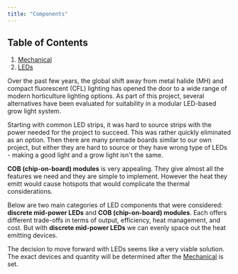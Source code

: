 ```yaml
---
title: "Components"
---
```


## Table of Contents

1. [Mechanical](mechanical.md)
2. [LEDs](leds.md)

Over the past few years, the global shift away from metal halide (MH) and compact fluorescent (CFL) lighting has opened the door to a wide range of modern horticulture lighting options. As part of this project, several alternatives have been evaluated for suitability in a modular LED-based grow light system.

Starting with common LED strips, it was hard to source strips with the power needed for the project to succeed. This was rather quickly eliminated as an option. Then there are many premade boards similar to our own project, but either they are hard to source or they have wrong type of LEDs - making a good light and a grow light isn't the same.

**COB (chip-on-board) modules** is very appealing. They give almost all the features we need and they are simple to implement. However the heat they emitt would cause hotspots that would complicate the thermal considerations. 

Below are two main categories of LED components that were considered: **discrete mid-power LEDs** and **COB (chip-on-board) modules**. Each offers different trade-offs in terms of output, efficiency, heat management, and cost. But with **discrete mid-power LEDs** we can evenly space out the heat emitting devices. 

The decision to move forward with LEDs seems like a very viable solution. The exact devices and quantity will be determined after the [Mechanical](mechanical.md) is set.
